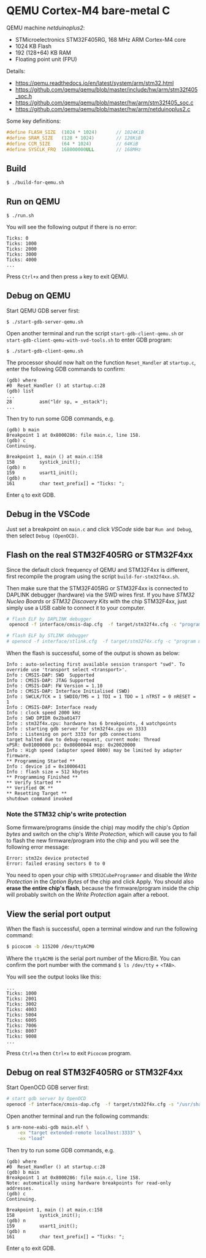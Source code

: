 # QEMU Cortex-M4 bare-metal C

QEMU machine _netduinoplus2_:

- STMicroelectronics STM32F405RG, 168 MHz ARM Cortex-M4 core
- 1024 KB Flash
- 192 (128+64) KB RAM
- Floating point unit (FPU)

Details:

- https://qemu.readthedocs.io/en/latest/system/arm/stm32.html
- https://github.com/qemu/qemu/blob/master/include/hw/arm/stm32f405_soc.h
- https://github.com/qemu/qemu/blob/master/hw/arm/stm32f405_soc.c
- https://github.com/qemu/qemu/blob/master/hw/arm/netduinoplus2.c

Some key definitions:

```c
#define FLASH_SIZE  (1024 * 1024)       // 1024KiB
#define SRAM_SIZE   (128 * 1024)        // 128KiB
#define CCM_SIZE    (64 * 1024)         // 64KiB
#define SYSCLK_FRQ  168000000ULL        // 168MHz
```

## Build

`$ ./build-for-qemu.sh`

## Run on QEMU

`$ ./run.sh`

You will see the following output if there is no error:

```text
Ticks: 0
Ticks: 1000
Ticks: 2000
Ticks: 3000
Ticks: 4000
...
```

Press `Ctrl+x` and then press `a` key to exit QEMU.

## Debug on QEMU

Start QEMU GDB server first:

`$ ./start-gdb-server-qemu.sh`

Open another terminal and run the script `start-gdb-client-qemu.sh` or `start-gdb-client-qemu-with-svd-tools.sh` to enter GDB program:

`$ ./start-gdb-client-qemu.sh`

The processor should now halt on the function `Reset_Handler` at `startup.c`, enter the following GDB commands to confirm:

```gdb
(gdb) where
#0  Reset_Handler () at startup.c:28
(gdb) list
...
28          asm("ldr sp, = _estack");
...
```

Then try to run some GDB commands, e.g.

```gdb
(gdb) b main
Breakpoint 1 at 0x8000286: file main.c, line 158.
(gdb) c
Continuing.

Breakpoint 1, main () at main.c:158
158         systick_init();
(gdb) n
159         usart1_init();
(gdb) n
161         char text_prefix[] = "Ticks: ";
```

Enter `q` to exit GDB.

## Debug in the VSCode

Just set a breakpoint on `main.c` and click _VSCode_ side bar `Run and Debug`, then select `Debug (OpenOCD)`.

## Flash on the real STM32F405RG or STM32F4xx

Since the default clock frequency of QEMU and STM32F4xx is different, first recompile the program using the script `build-for-stm32f4xx.sh`.

Then make sure that the STM32F405RG or STM32F4xx is connected to DAPLINK debugger (hardware) via the SWD wires first. If you have _STM32 Nucleo Boards_ or _STM32 Discovery Kits_ with the chip STM32F4xx, just simply use a USB cable to connect it to your computer.

```bash
# flash ELF by DAPLINK debugger
 openocd -f interface/cmsis-dap.cfg  -f target/stm32f4x.cfg -c "program main.elf verify reset exit"

# flash ELF by STLINK debugger
# openocd -f interface/stlink.cfg  -f target/stm32f4x.cfg -c "program main.elf verify reset exit"
```

When the flash is successful, some of the output is shown as below:

```text
Info : auto-selecting first available session transport "swd". To override use 'transport select <transport>'.
Info : CMSIS-DAP: SWD  Supported
Info : CMSIS-DAP: JTAG Supported
Info : CMSIS-DAP: FW Version = 1.10
Info : CMSIS-DAP: Interface Initialised (SWD)
Info : SWCLK/TCK = 1 SWDIO/TMS = 1 TDI = 1 TDO = 1 nTRST = 0 nRESET = 1
Info : CMSIS-DAP: Interface ready
Info : clock speed 2000 kHz
Info : SWD DPIDR 0x2ba01477
Info : stm32f4x.cpu: hardware has 6 breakpoints, 4 watchpoints
Info : starting gdb server for stm32f4x.cpu on 3333
Info : Listening on port 3333 for gdb connections
target halted due to debug-request, current mode: Thread
xPSR: 0x01000000 pc: 0x08000044 msp: 0x20020000
Info : High speed (adapter speed 8000) may be limited by adapter firmware.
** Programming Started **
Info : device id = 0x10006431
Info : flash size = 512 kbytes
** Programming Finished **
** Verify Started **
** Verified OK **
** Resetting Target **
shutdown command invoked
```

### Note the STM32 chip's write protection

Some firmware/programs (inside the chip) may modify the chip's _Option bytes_ and switch on the chip's _Write Protection_, which will cause you to fail to flash the new firmware/program into the chip and you will see the following error message:

```text
Error: stm32x device protected
Error: failed erasing sectors 0 to 0
```

You need to open your chip with `STM32CubeProgrammer` and disable the _Write Protection_ in the _Option Bytes_ of the chip
and click Apply.
You should also **erase the entire chip's flash**, because the firmware/program inside the chip will probably switch on the _Write Protection_ again after a reboot.

## View the serial port output

When the flash is successful, open a terminal window and run the following command:

```bash
$ picocom -b 115200 /dev/ttyACM0
```

Where the `ttyACM0` is the serial port number of the Micro:Bit. You can confirm the port number with the command `$ ls /dev/tty` + `<TAB>`.

You will see the output looks like this:

```text
...
Ticks: 1000
Ticks: 2001
Ticks: 3002
Ticks: 4003
Ticks: 5004
Ticks: 6005
Ticks: 7006
Ticks: 8007
Ticks: 9008
...
```

Press `Ctrl+a` then `Ctrl+x` to exit `Picocom` program.

## Debug on real STM32F405RG or STM32F4xx

Start OpenOCD GDB server first:

```bash
# start gdb server by OpenOCD
openocd -f interface/cmsis-dap.cfg  -f target/stm32f4x.cfg -s "/usr/share/openocd/scripts"
```

Open another terminal and run the following commands:

```bash
$ arm-none-eabi-gdb main.elf \
    -ex "target extended-remote localhost:3333" \
    -ex "load"
```

Then try to run some GDB commands, e.g.

```gdb
(gdb) where
#0  Reset_Handler () at startup.c:28
(gdb) b main
Breakpoint 1 at 0x8000286: file main.c, line 158.
Note: automatically using hardware breakpoints for read-only addresses.
(gdb) c
Continuing.

Breakpoint 1, main () at main.c:158
158         systick_init();
(gdb) n
159         usart1_init();
(gdb) n
161         char text_prefix[] = "Ticks: ";
```

Enter `q` to exit GDB.
